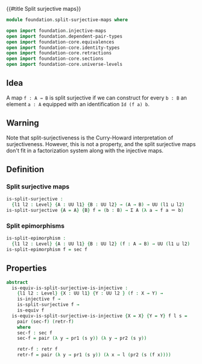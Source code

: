 {{#title  Split surjective maps}}

```agda
module foundation.split-surjective-maps where

open import foundation.injective-maps
open import foundation.dependent-pair-types
open import foundation-core.equivalences
open import foundation-core.identity-types
open import foundation-core.retractions
open import foundation-core.sections
open import foundation-core.universe-levels
```

## Idea

A map `f : A → B` is split surjective if we can construct for every `b : B` an element `a : A` equipped with an identification `Id (f a) b`.

## Warning

Note that split-surjectiveness is the Curry-Howard interpretation of surjectiveness. However, this is not a property, and the split surjective maps don't fit in a factorization system along with the injective maps. 

## Definition

### Split surjective maps

```agda
is-split-surjective :
  {l1 l2 : Level} {A : UU l1} {B : UU l2} → (A → B) → UU (l1 ⊔ l2)
is-split-surjective {A = A} {B} f = (b : B) → Σ A (λ a → f a ＝ b)
```

### Split epimorphisms

```agda
is-split-epimorphism :
  {l1 l2 : Level} {A : UU l1} {B : UU l2} (f : A → B) → UU (l1 ⊔ l2)
is-split-epimorphism f = sec f
```

## Properties

```agda
abstract
  is-equiv-is-split-surjective-is-injective :
    {l1 l2 : Level} {X : UU l1} {Y : UU l2 } (f : X → Y) →
    is-injective f →
    is-split-surjective f →
    is-equiv f
  is-equiv-is-split-surjective-is-injective {X = X} {Y = Y} f l s =
    pair (sec-f) (retr-f) 
    where
    sec-f : sec f
    sec-f = pair (λ y → pr1 (s y)) (λ y → pr2 (s y))

    retr-f : retr f
    retr-f = pair (λ y → pr1 (s y)) (λ x → l (pr2 (s (f x))))
```
